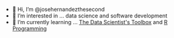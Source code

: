 - 👋 Hi, I’m @josehernandezthesecond
- 👀 I’m interested in ... data science and software development
- 🌱 I’m currently learning ... [The Data Scientist's Toolbox](https://www.coursera.org/learn/data-scientists-tools/home/welcome) and [R Programming](https://www.coursera.org/learn/r-programming/home/welcome)

<!---
josehernandezthesecond/josehernandezthesecond is a ✨ special ✨ repository because its `README.md` (this file) appears on your GitHub profile.
You can click the Preview link to take a look at your changes.
--->

